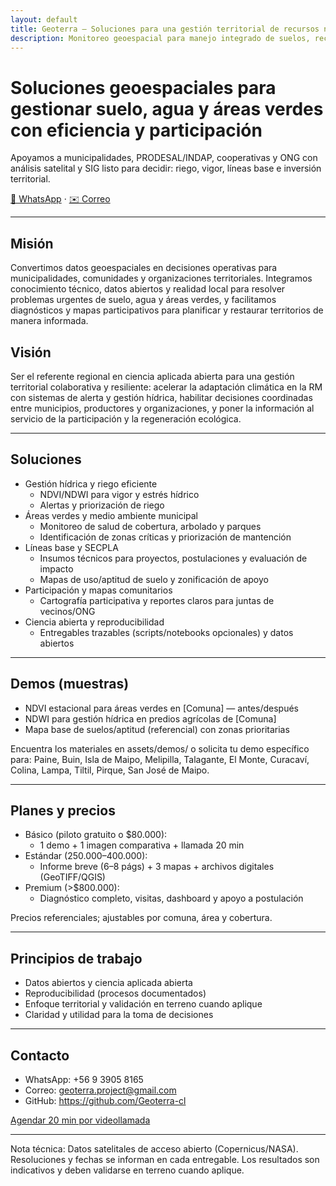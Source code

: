 ```yaml
---
layout: default
title: Geoterra — Soluciones para una gestión territorial de recursos naturales eficiente
description: Monitoreo geoespacial para manejo integrado de suelos, recursos hídricos, áreas verdes, comunidades y planificación territorial.
---
```


# Soluciones geoespaciales para gestionar suelo, agua y áreas verdes con eficiencia y participación

Apoyamos a municipalidades, PRODESAL/INDAP, cooperativas y ONG con análisis satelital y SIG listo para decidir: riego, vigor, líneas base e inversión territorial.

[📲 WhatsApp](https://wa.me/56939058165?text=Hola%20Geoterra%2C%20quisiera%20agendar%20una%20reuni%C3%B3n%20de%2020%20min) · [✉️ Correo](mailto:geoterra.project@gmail.com?subject=Piloto%20geoespacial%20para%20%5BComuna%5D)

---

## Misión
Convertimos datos geoespaciales en decisiones operativas para municipalidades, comunidades y organizaciones territoriales. Integramos conocimiento técnico, datos abiertos y realidad local para resolver problemas urgentes de suelo, agua y áreas verdes, y facilitamos diagnósticos y mapas participativos para planificar y restaurar territorios de manera informada.

## Visión
Ser el referente regional en ciencia aplicada abierta para una gestión territorial colaborativa y resiliente: acelerar la adaptación climática en la RM con sistemas de alerta y gestión hídrica, habilitar decisiones coordinadas entre municipios, productores y organizaciones, y poner la información al servicio de la participación y la regeneración ecológica.

---

## Soluciones
- Gestión hídrica y riego eficiente
  - NDVI/NDWI para vigor y estrés hídrico
  - Alertas y priorización de riego
- Áreas verdes y medio ambiente municipal
  - Monitoreo de salud de cobertura, arbolado y parques
  - Identificación de zonas críticas y priorización de mantención
- Líneas base y SECPLA
  - Insumos técnicos para proyectos, postulaciones y evaluación de impacto
  - Mapas de uso/aptitud de suelo y zonificación de apoyo
- Participación y mapas comunitarios
  - Cartografía participativa y reportes claros para juntas de vecinos/ONG
- Ciencia abierta y reproducibilidad
  - Entregables trazables (scripts/notebooks opcionales) y datos abiertos

---

## Demos (muestras)
- NDVI estacional para áreas verdes en [Comuna] — antes/después
- NDWI para gestión hídrica en predios agrícolas de [Comuna]
- Mapa base de suelos/aptitud (referencial) con zonas prioritarias

Encuentra los materiales en assets/demos/ o solicita tu demo específico para: Paine, Buin, Isla de Maipo, Melipilla, Talagante, El Monte, Curacaví, Colina, Lampa, Tiltil, Pirque, San José de Maipo.

---

## Planes y precios
- Básico (piloto gratuito o $80.000):
  - 1 demo + 1 imagen comparativa + llamada 20 min
- Estándar ($250.000–$400.000):
  - Informe breve (6–8 págs) + 3 mapas + archivos digitales (GeoTIFF/QGIS)
- Premium (>$800.000):
  - Diagnóstico completo, visitas, dashboard y apoyo a postulación

Precios referenciales; ajustables por comuna, área y cobertura.

---

## Principios de trabajo
- Datos abiertos y ciencia aplicada abierta
- Reproducibilidad (procesos documentados)
- Enfoque territorial y validación en terreno cuando aplique
- Claridad y utilidad para la toma de decisiones

---

## Contacto
- WhatsApp: +56 9 3905 8165
- Correo: geoterra.project@gmail.com
- GitHub: https://github.com/Geoterra-cl

[Agendar 20 min por videollamada](mailto:geoterra.project@gmail.com?subject=Agendar%20reuni%C3%B3n%20de%2020%20min)

---

Nota técnica: Datos satelitales de acceso abierto (Copernicus/NASA). Resoluciones y fechas se informan en cada entregable. Los resultados son indicativos y deben validarse en terreno cuando aplique.
